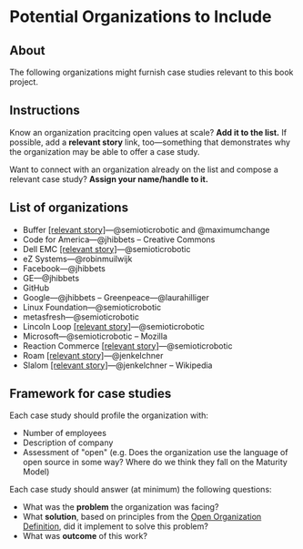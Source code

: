 # Potential Organizations to Include

## About

The following organizations might furnish case studies relevant to this book project.

## Instructions

Know an organization pracitcing open values at scale? **Add it to the list.** If possible, add a **relevant story** link, too—something that demonstrates why the organization may be able to offer a case study.

Want to connect with an organization already on the list and compose a relevant case study? **Assign your name/handle to it.**

## List of organizations

- Buffer [[relevant story]](https://opensource.com/open-organization/16/3/social-startup-buffer-transparency-reigns)—@semioticrobotic and @maximumchange
- Code for America—@jhibbets
– Creative Commons
- Dell EMC [[relevant story]](https://opensource.com/open-organization/17/7/communicate-teams-tips)—@semioticrobotic
- eZ Systems—@robinmuilwijk
- Facebook—@jhibbets
- GE—@jhibbets
- GitHub
- Google—@jhibbets
– Greenpeace—@laurahilliger
- Linux Foundation—@semioticrobotic
- metasfresh—@semioticrobotic
- Lincoln Loop [[relevant story]](https://opensource.com/open-organization/17/7/lincoln-loop-trust)—@semioticrobotic
- Microsoft—@semioticrobotic
– Mozilla
- Reaction Commerce [[relevant story]](https://blog.reactioncommerce.com/lessons-learned-open-source-as-a-full-time-job/)—@semioticrobotic
- Roam [[relevant story]](http://ldr21.com/ep4-curating-community-with-coworking-roam/)—@jenkelchner
- Slalom [[relevant story]](https://opensource.com/open-organization/17/1/proof-openness-scales)—@jenkelchner
– Wikipedia

## Framework for case studies
Each case study should profile the organization with:
- Number of employees
- Description of company
- Assessment of "open" (e.g. Does the organization use the language of open source in some way? Where do we think they fall on the Maturity Model)

Each case study should answer (at minimum) the following questions:

- What was the **problem** the organization was facing?
- What **solution**, based on principles from the [Open Organization Definition](https://opensource.com/open-organization/resources/open-org-definition), did it implement to solve this problem?
- What was **outcome** of this work?
